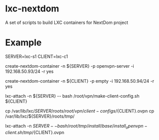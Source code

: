 # lxc-nextdom
A set of scripts to build LXC containers for NextDom project



# Example

SERVER=lxc-s1
CLIENT=lxc-c1

create-nextdom-container -n ${SERVER} -p openvpn-server -i 192.168.50.93/24 -r yes

create-nextdom-container -n ${CLIENT} -p empty -i 192.168.50.94/24 -r yes

lxc-attach -n ${SERVER} -- bash /root/vpn/make-client-config.sh ${CLIENT}

cp /var/lib/lxc/${SERVER}/roots/root/vpn/client-configs/${CLIENT}.ovpn cp /var/lib/lxc/${SERVER}/roots/tmp/

lxc-attach -n ${SERVER} -- bash /root/tmp/install/base/install_openvpn-client.sh /tmp/${CLIENT}.ovpn



